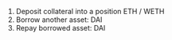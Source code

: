 1. Deposit collateral into a position ETH / WETH
2. Borrow another asset: DAI
3. Repay borrowed asset: DAI